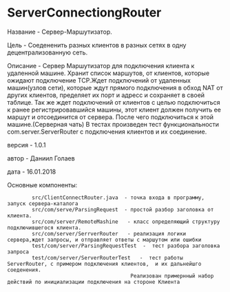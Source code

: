 # ServerConnectiongRouter  
Название - Сервер-Маршутизатор.

Цель     -  Соедененить разных клиентов в разных сетях в одну децентрализованную сеть.

Описание -  Сервер Маршутизатор для подключения клиента к удаленной машине. Хранит список маршутов, от клиентов, которые 
            ожидают подключение TCP.Ждет подключений от удаленных машин(узлов сети), которые ждут прямого подключения в 
            обход NAT от других клиентов, пределяет их порт  и адресс и сохраняет в своей таблице.
            Так же ждет подключений от клиентов с целью подключиться к ранее регистрировавшийся машины, этот клиент должен
            получить ее маршут   и отсоединится от сервера. После чего подключиться к этой машине.(Серверная чать)
            В тестах произведен тест функциональности com.server.ServerRouter c подключения клиентов и их соединение.
            
версия    -  1.0.1

автор     -  Даниил Голаев

дата      -  16.01.2018

Основные компоненты:

            src/ClientConnectRouter.java  - точка входа в программу, запуск сервера-каталога
            src/com/serve/ParsingRequest  - простой разбор заголовка от клиента. 
            src/com/server/RemoteMashine   - класс определяющий структуру подключившегося клиента.
            src/com/server/SerrverRouter   - реализация логики сервера,ждет запросы, и отправляет ответы с маршутом или ошибки
            test/com/server/ParsingRequestTest  -  тест разбора заголовка запроса
            test/com/server/ServerRouterTest   -  тест работы ServerRouter, с примером подключения клиентов,  и их дальнейшго соеденения.
                                            Реализован примернный набор действий по инициализации подключения на стороне Клиента

